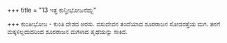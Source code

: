 +++
title = "13 ಇತ್ತ ಕುನ್ತೀಭೋಜನೆಮ್ಬ"

+++
ಕುಂತೀಭೋಜ - ಕುಂತಿ ದೇಶದ ಅರಸು. ವಸುದೇವನ ತಂದೆಯಾದ ಶೂರರಾಜನ ಸೋದರತ್ತೆಯ ಮಗ. ತನಗೆ ಮಕ್ಕಳಿಲ್ಲದುದರಿಂದ ಶೂರರಾಜನ ಮಗಳಾದ ಪೃಥೆಯನ್ನು ಸಾಕಿದ.